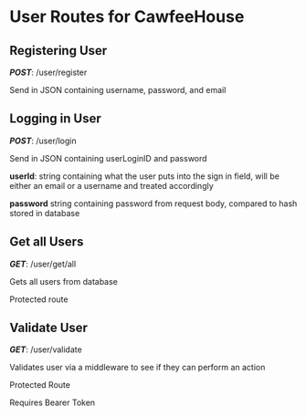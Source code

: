 # User Routes for CawfeeHouse

## Registering User

**_POST_**: /user/register

Send in JSON containing username, password, and email

## Logging in User

**_POST_**: /user/login

Send in JSON containing userLoginID and password

**userId**: string containing what the user puts into the sign in field, will be either an email or a username and treated accordingly

**password** string containing password from request body, compared to hash stored in database

## Get all Users

**_GET_**: /user/get/all

Gets all users from database

Protected route

## Validate User

**_GET_**: /user/validate

Validates user via a middleware to see if they can perform an action

Protected Route

Requires Bearer Token
